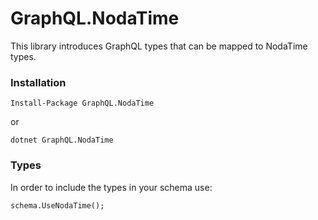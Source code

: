 # GraphQL.NodaTime

This library introduces GraphQL types that can be mapped to NodaTime types.

### Installation

```
Install-Package GraphQL.NodaTime
```

or

```
dotnet GraphQL.NodaTime
```

### Types

In order to include the types in your schema use:

```
schema.UseNodaTime();
```